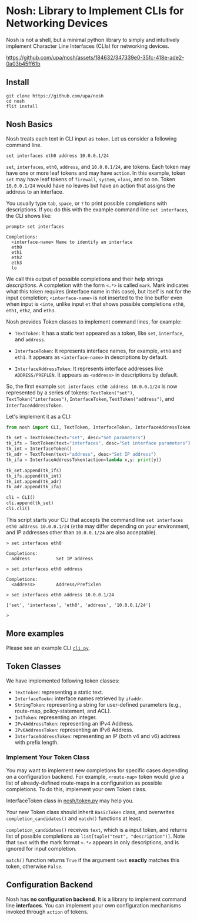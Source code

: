 
# Nosh: Library to Implement CLIs for Networking Devices

Nosh is not a shell, but a minimal python library to simply and
intuitively implement Character Line Interfaces (CLIs) for networking
devices.


https://github.com/upa/nosh/assets/184632/347339e0-35fc-418e-ade2-0a03b45ff61b


## Install

```shell-session
git clone https://github.com/upa/nosh
cd nosh
flit install
```

## Nosh Basics

Nosh treats each text in CLI input as `token`. Let us consider a
following command line.

```
set interfaces eth0 address 10.0.0.1/24
```

`set`, `interfaces`, `eth0`, `address`, and `10.0.0.1/24`, are tokens.
Each token may have one or more leaf tokens and may have `action`. In
this example, token `set` may have leaf tokens of `firewall`,
`system`, `vlans`, and so on. Token `10.0.0.1/24` would have no leaves
but have an action that assigns the address to an interface.

You usually type `tab`, `space`, or `?` to print possible completions
with descriptions. If you do this with the example command line `set
interfaces`, the CLI shows like:

```
prompt> set interfaces

Completions:
  <interface-name> Name to identify an interface
  eth0
  eth1
  eth2
  eth3
  lo
```

We call this output of possible completions and their help strings
*descriptions*. A completion with the form `<.*>` is called
`mark`. Mark indicates what this token requires (interface name in
this case), but itself is not for the input completion;
`<interface-name>` is not inserted to the line buffer even when input
is `<inte`, unlike input `et` that shows possible completions `eth0`,
`eth1`, `eth2`, and `eth3`.


Nosh provides Token classes to implement command lines, for example:

* `TextToken`: It has a static text appeared as a token, like `set`,
  `interface`, and `address`.

* `InterfaceToken`: It represents interface names, for example, `eth0`
  and `eth1`. It appears as `<interface-name>` in descriptions by
  default.
  
* `InterfaceAddressToken`: It represents interface addresses like
  `ADDRESS/PREFLEN`. It appears as `<address>` in descriptions by
  default.
  
So, the first example `set interfaces eth0 address 10.0.0.1/24` is now
represented by a series of tokens: `TextToken("set")`,
`TextToken("interfaces")`, `InterfaceToken`, `TextToken("address")`,
and `InterfaceAddressToken`.

Let's implement it as a CLI:

```python
from nosh import CLI, TextToken, InterfaceToken, InterfaceAddressToken

tk_set = TextToken(text="set", desc="Set parameters")
tk_ifs = TextToken(text="interfaces", desc="Set interface parameters")
tk_int = InterfaceToken()
tk_adr = TextToken(text="address", desc="Set IP address")
tk_ifa = InterfaceAddressToken(action=lambda x,y: print(y))

tk_set.append(tk_ifs)
tk_ifs.append(tk_int)
tk_int.append(tk_adr)
tk_adr.append(tk_ifa)

cli = CLI()
cli.append(tk_set)
cli.cli()
```

This script starts your CLI that accepts the command line `set
interfaces eth0 address 10.0.0.1/24` (`eth0` may differ depending on
your environment, and IP addresses other than `10.0.0.1/24` are also
acceptable).

```
> set interfaces eth0 

Completions:
  address          Set IP address

> set interfaces eth0 address 

Completions:
  <address>        Address/Prefixlen

> set interfaces eth0 address 10.0.0.1/24

['set', 'interfaces', 'eth0', 'address', '10.0.0.1/24']

> 
```

## More examples

Please see an example CLI [`cli.py`](/cli.py).


## Token Classes

We have implemented following token classes:

* `TextToken`: representing a static text.
* `InterfaceToekn`: interface names retrieved by `ifaddr`.
* `StringToken`: representing a string for user-defined parameters
  (e.g., route-map, policy-statement, and ACL).
* `IntToken`: representing an integer.
* `IPv4AddressToken`: representing an IPv4 Address.
* `IPv6AddressToken`: representing an IPv6 Address.
* `InterfaceAddressToken`: representing an IP (both v4 and v6) address
  with prefix length.
  

### Implement Your Token Class

You may want to implement new completions for specific cases depending
on a configuration backend. For example, `<route-map>` token would
give a list of already-defined route-maps in a configuration as
possible completions. To do this, implement your own Token class.

InterfaceToken class in [nosh/token.py](/nosh/token.py) may help you.

Your new Token class should inherit `BasicToken` class, and overwrites
`completion_candidates()` and `match()` functions at
least. 

`completion_candidates()` receives `text`, which is a input token, and
returns list of possible completions as `list[tuple("text",
"description")]`. Note that `text` with the mark format `<.*>` appears
in only descriptions, and is ignored for input completion.

`match()` function returns `True` if the argument `text` **exactly**
matches this token, otherwise `False`.


  
## Configuration Backend

Nosh has **no configuration backend**. It is a library to implement
command line **interfaces**. You can implement your own configuration
mechanisms invoked through `action` of tokens.


